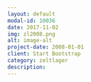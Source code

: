 ```yaml
---
layout: default
modal-id: 10036
date: 2017-11-02
img: zl2008.png
alt: image-alt
project-date: 2008-01-01
client: Start Bootstrap
category: zeltlager
description:
---
```


